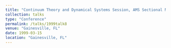 ```yaml
---
title: "Continuum Theory and Dynamical Systems Session, AMS Sectional Meeting"
collection: talks
type: "Conference" 
permalink: /talks/1999talk8
venue: "Gainesville, FL"
date: 1999-03-15
location: "Gainesville, FL"
---
```

